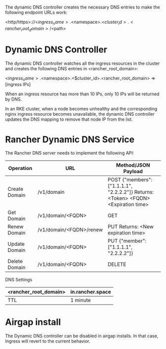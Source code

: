 The dynamic DNS controller creates the necessary DNS entries to make the following endpoint URLs work:

<http/https>://<$ingress_name>.<$namespace>.<$cluster_id>.<rancher_root_domain>/<$path>

<h1>Dynamic DNS Controller</h1>

The dynamic DNS controller watches all the ingress resources in the cluster and creates the following DNS entries in <rancher_root_domain>:

<$ingress_name>.<$namespace>.<$cluster_id>.<rancher_root_domain> => [ingress IPs]

When an ingress resource has more than 10 IPs, only 10 IPs will be returned by DNS.

In an RKE cluster, when a node becomes unhealthy and the corresponding nginx ingress resource becomes unavailable, the dynamic DNS controller updates the DNS mapping to remove that node IP from the list.

<h1>Rancher Dynamic DNS Service</h1>

The Rancher DNS server needs to implement the following API:

| Operation   |  URL  |  Method/JSON Payload |
|-----------|------|------|
| Create Domain	| /v1/domain	| POST {"members": ["1.1.1.1", "2.2.2.2"]} Returns: &lt;Token&gt; &lt;FQDN&gt; &lt;Expiration time&gt; |
| Get Domain	| /v1/domain/&lt;FQDN&gt; | GET 
| Renew Domain	| /v1/domain/&lt;FQDN&gt;/renew	| PUT Returns: &lt;New expiration time&gt; |
| Update Domain	| /v1/domain/&lt;FQDN&gt;	| PUT {"member": ["1.1.1.1", "2.2.2.2"]} |
| Delete Domain	| /v1/domain/&lt;FQDN&gt;	| DELETE

DNS Settings

| &lt;rancher_root_domain&gt; | in.rancher.space |
| ----- | ---- |
| TTL | 1 minute |

<h1>Airgap install</h1>
The Dynamic DNS controller can be disabled in airgap installs. In that case, Ingress will revert to the current behavior.

